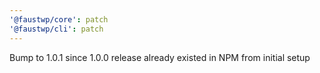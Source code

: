 ```yaml
---
'@faustwp/core': patch
'@faustwp/cli': patch
---
```


Bump to 1.0.1 since 1.0.0 release already existed in NPM from initial setup
